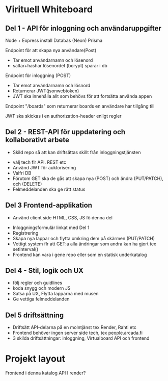# Virituell Whiteboard

## Del 1 - API för inloggning och användaruppgifter
Node + Express install
Databas (Neon)
Prisma

Endpoint för att skapa nya användare(Post)
- Tar emot användarnamn och lösenord
- saltar+hashar lösenordet (bcrypt) sparar i db

Endpoint för inloggning (POST)
- Tar emot användarnamn och lösnord
- Returnerar JWT(jsonwebtoken)
- JWT ska innehålla allt som behövs för att fortsätta använda appen

Endpoint "/boards" som returnerar boards en användare har tillgång till

JWT ska skickas i en authorization-header enligt regler

## Del 2 - REST-API för uppdatering och kollaborativt arbete
* Skild repo så att kan driftsättas skillt från inloggningstjänsten
- välj tech flr API. REST etc
- Använd JWT för auktorisering
- Valfri DB
- Förutom GET ska de gås att skapa nya (POST) och ändra (PUT/PATCH), och (DELETE)
- Felmeddelanden ska ge rätt status

## Del 3 Frontend-applikation
* Använd client side HTML, CSS, JS fö denna del
- Inloggningsformulär linkat med Del 1
- Registrering
- Skapa nya lappar och flytta omkring dem på skärmen (PUT/PATCH)
- Vettigt system flr att GET:a alla ändringar som andra kan ha gjort tex setInterval()
- Frontend kan vara i gene repo eller som en statisk underkatalog

## Del 4 - Stil, logik och UX
- följ regler och guidlines
- koda snygg och modern JS
- Satsa på UX, Flytta lapparna med musen
- Ge vettiga felmeddelanden

## Del 5 driftsättning
- Driftsätt API-delarna på en molntjänst tex Render, Rahti etc
- Frontend behöver ingen server side tech, tex people.arcada.fi
- 3 skilda driftsättningar: inloggning, Virtualboard API och frontend

# Projekt layout
Frontend i denna katalog
API I render?
